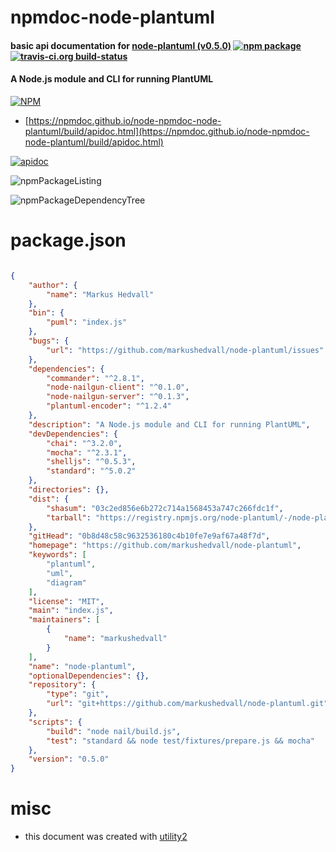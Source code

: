 # npmdoc-node-plantuml

#### basic api documentation for  [node-plantuml (v0.5.0)](https://github.com/markushedvall/node-plantuml)  [![npm package](https://img.shields.io/npm/v/npmdoc-node-plantuml.svg?style=flat-square)](https://www.npmjs.org/package/npmdoc-node-plantuml) [![travis-ci.org build-status](https://api.travis-ci.org/npmdoc/node-npmdoc-node-plantuml.svg)](https://travis-ci.org/npmdoc/node-npmdoc-node-plantuml)

#### A Node.js module and CLI for running PlantUML

[![NPM](https://nodei.co/npm/node-plantuml.png?downloads=true&downloadRank=true&stars=true)](https://www.npmjs.com/package/node-plantuml)

- [https://npmdoc.github.io/node-npmdoc-node-plantuml/build/apidoc.html](https://npmdoc.github.io/node-npmdoc-node-plantuml/build/apidoc.html)

[![apidoc](https://npmdoc.github.io/node-npmdoc-node-plantuml/build/screenCapture.buildCi.browser.%252Ftmp%252Fbuild%252Fapidoc.html.png)](https://npmdoc.github.io/node-npmdoc-node-plantuml/build/apidoc.html)

![npmPackageListing](https://npmdoc.github.io/node-npmdoc-node-plantuml/build/screenCapture.npmPackageListing.svg)

![npmPackageDependencyTree](https://npmdoc.github.io/node-npmdoc-node-plantuml/build/screenCapture.npmPackageDependencyTree.svg)



# package.json

```json

{
    "author": {
        "name": "Markus Hedvall"
    },
    "bin": {
        "puml": "index.js"
    },
    "bugs": {
        "url": "https://github.com/markushedvall/node-plantuml/issues"
    },
    "dependencies": {
        "commander": "^2.8.1",
        "node-nailgun-client": "^0.1.0",
        "node-nailgun-server": "^0.1.3",
        "plantuml-encoder": "^1.2.4"
    },
    "description": "A Node.js module and CLI for running PlantUML",
    "devDependencies": {
        "chai": "^3.2.0",
        "mocha": "^2.3.1",
        "shelljs": "^0.5.3",
        "standard": "^5.0.2"
    },
    "directories": {},
    "dist": {
        "shasum": "03c2ed856e6b272c714a1568453a747c266fdc1f",
        "tarball": "https://registry.npmjs.org/node-plantuml/-/node-plantuml-0.5.0.tgz"
    },
    "gitHead": "0b8d48c58c9632536180c4b10fe7e9af67a48f7d",
    "homepage": "https://github.com/markushedvall/node-plantuml",
    "keywords": [
        "plantuml",
        "uml",
        "diagram"
    ],
    "license": "MIT",
    "main": "index.js",
    "maintainers": [
        {
            "name": "markushedvall"
        }
    ],
    "name": "node-plantuml",
    "optionalDependencies": {},
    "repository": {
        "type": "git",
        "url": "git+https://github.com/markushedvall/node-plantuml.git"
    },
    "scripts": {
        "build": "node nail/build.js",
        "test": "standard && node test/fixtures/prepare.js && mocha"
    },
    "version": "0.5.0"
}
```



# misc
- this document was created with [utility2](https://github.com/kaizhu256/node-utility2)
